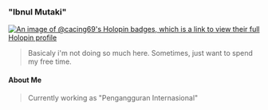 ### "Ibnul Mutaki"

[![An image of @cacing69's Holopin badges, which is a link to view their full Holopin profile](https://holopin.me/cacing69)](https://holopin.io/@cacing69)

> Basicaly i'm not doing so much here. Sometimes, just want to spend my free time.

#### About Me
> Currently working as "Pengangguran Internasional"
